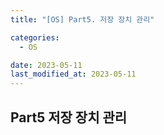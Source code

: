 ```yaml
---
title: "[OS] Part5. 저장 장치 관리"

categories:
  - OS

date: 2023-05-11
last_modified_at: 2023-05-11
---
```


## Part5 저장 장치 관리  
